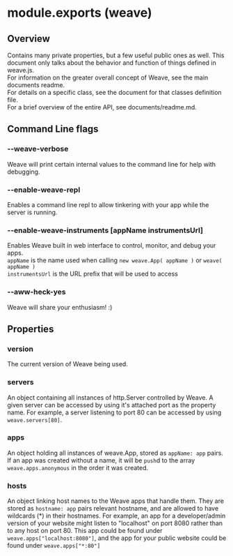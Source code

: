 # module.exports (weave)

## Overview
Contains many private properties, but a few useful public ones as well. This
document only talks about the behavior and function of things defined in weave.js.  
For information on the greater overall concept of Weave, see the main documents readme.  
For details on a specific class, see the document for that classes definition file.  
For a brief overview of the entire API, see documents/readme.md.

## Command Line flags
### --weave-verbose
Weave will print certain internal values to the command line for help with debugging.

### --enable-weave-repl
Enables a command line repl to allow tinkering with your app while the server is running.

### --enable-weave-instruments [appName instrumentsUrl]
Enables Weave built in web interface to control, monitor, and debug your apps.  
`appName` is the name used when calling `new weave.App( appName )` or `weave( appName )`  
`instrumentsUrl` is the URL prefix that will be used to access

### --aww-heck-yes
Weave will share your enthusiasm! :)

## Properties
### version
The current version of Weave being used.

### servers
An object containing all instances of http.Server controlled by Weave. A given
server can be accessed by using it's attached port as the property name. For example,
a server listening to port 80 can be accessed by using `weave.servers[80]`.

### apps
An object holding all instances of weave.App, stored as `appName: app` pairs.
If an app was created without a name, it will be `push`d to the array `weave.apps.anonymous`
in the order it was created.

### hosts
An object linking host names to the Weave apps that handle them. They are stored as
`hostname: app` pairs relevant hostname, and are allowed to have wildcards (\*) in their
hostnames. For example, an app for a developer/admin version of your website might listen
to "localhost" on port 8080 rather than to any host on port 80. This app could be found
under `weave.apps["localhost:8080"]`, and the app for your public website could be found
under `weave.apps["*:80"]`
